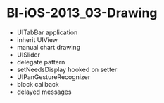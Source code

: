 BI-iOS-2013_03-Drawing
======================

- UITabBar application
- inherit UIView
- manual chart drawing
- UISlider
- delegate pattern
- setNeedsDisplay hooked on setter
- UIPanGestureRecognizer
- block callback
- delayed messages